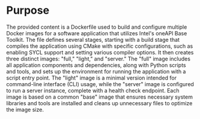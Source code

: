 # Purpose
The provided content is a Dockerfile used to build and configure multiple Docker images for a software application that utilizes Intel's oneAPI Base Toolkit. The file defines several stages, starting with a build stage that compiles the application using CMake with specific configurations, such as enabling SYCL support and setting various compiler options. It then creates three distinct images: "full," "light," and "server." The "full" image includes all application components and dependencies, along with Python scripts and tools, and sets up the environment for running the application with a script entry point. The "light" image is a minimal version intended for command-line interface (CLI) usage, while the "server" image is configured to run a server instance, complete with a health check endpoint. Each image is based on a common "base" image that ensures necessary system libraries and tools are installed and cleans up unnecessary files to optimize the image size.
